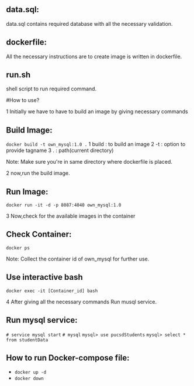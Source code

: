 ## data.sql:
data.sql contains required database with all the necessary validation.

## dockerfile:
All the necessary instructions are to create image is written in dockerfile.

## run.sh
shell script to run required command.

#How to use?

1 Initially we have to have to build an image by giving necessary commands

## Build Image:
`docker build -t own_mysql:1.0 .`
1 build : to build an image
2 -t : option to provide tagname
3 . : path(current directory)

Note: Make sure you're in same directory where dockerfile is placed.

2 now,run the build image.

## Run Image:
`docker run -it -d -p 8087:4040 own_mysql:1.0`

3 Now,check for the available images in the container

## Check Container:
`docker ps`

Note: Collect the container id of own_mysql for further use.

## Use interactive bash
`docker exec -it [Container_id] bash`

4 After giving all the necessary commands Run musql service.

## Run mysql service:
`# service mysql start`
`# mysql`
`mysql> use pucsdStudents`
`mysql> select * from studentData`



## How to run Docker-compose file:
- `docker up -d`
- `docker down`
